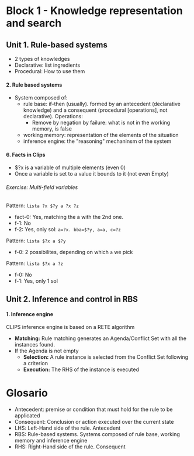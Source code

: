 # Block 1 - Knowledge representation and search
## Unit 1. Rule-based systems
+ 2 types of knowledges
 + Declarative: list ingredients
 + Procedural: How to use them

#### 2. Rule based systems
+ System composed of:
	+ rule base: if-then (usually). formed by an antecedent (declarative knowledge) and a consequent (procedural [operations], not declarative). Operations:
	  + Remove by negation by failure: what is not in the working memory, is false
	+ working memory: representation of the elements of the situation
	+ inference engine: the "reasoning" mechaninsm of the system

#### 6. Facts in Clips
+ $?x is a variable of multiple elements (even 0)
+ Once a variable is set to a value it bounds to it (not even Empty)

###### Exercise: Multi-field variables
Pattern: `lista ?x $?y a ?x ?z`
+ fact-0: Yes, matching the a with the 2nd one.
+ f-1: No
+ f-2: Yes, only sol: `a=?x. bba=$?y, a=a, c=?z` 

Pattern: `lista $?x a $?y`
+ f-0: 2 possibilites, depending on which `a` we pick

Pattern: `lista $?x a ?z`
+ f-0: No
+ f-1: Yes, only 1 sol

## Unit 2. Inference and control in RBS
#### 1. Inference engine
CLIPS inference engine is based on a RETE algorithm
+ **Matching:** Rule matching generates an Agenda/Conflict Set with all the instances found.
+ If the Agenda is not empty
	+ **Selection:** A rule instance is selected from the Conflict Set following a criterion
	+ **Execution:** The RHS of the instance is executed 


# Glosario
+ Antecedent: premise or condition that must hold for the rule to be applicated
+ Consequent: Conclusion or action executed over the current state 
+ LHS: Left-Hand side of the rule. Antecedent
+ RBS: Rule-based systems. Systems composed of rule base, working memory and inference engine
+ RHS: Right-Hand side of the rule. Consequent


 	
	

